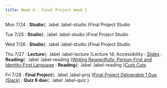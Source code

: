 ```yaml
---
title: Week 6 - Final Project Week 1
---
```


Mon 7/24
: **Studio**{: .label .label-studio }Final Project Studio

Tue 7/25
: **Studio**{: .label .label-studio }Final Project Studio 

Wed 7/26
: **Studio**{: .label .label-studio }Final Project Studio

Thu 7/27
: **Lecture**{: .label .label-lecture }Lecture 14: Accessibility
  : [Slides](https://docs.google.com/presentation/d/1zaLPhEj0vtzeRevAU6GhLhe5xnUwbiSqVHflDHeiMxM/edit?pli=1)
: **Reading**{: .label .label-reading }[Writing Respectfully: Person-First and Identity-First Language](https://www.nih.gov/about-nih/what-we-do/science-health-public-trust/perspectives/writing-respectfully-person-first-identity-first-language)
: **Reading**{: .label .label-reading }[Curb Cuts](https://99percentinvisible.org/episode/curb-cuts/)

Fri 7/28
: **Final Project**{: .label .label-proj }[Final Project Deliverable 1 Due (Slack)](https://docs.google.com/document/d/1_5ATl3LpZPSpq-tS1OZ2o5ny9sXoNLdanByHLQAexAs/edit?usp=sharing)
: **Quiz 6 due**{: .label .label-quiz }